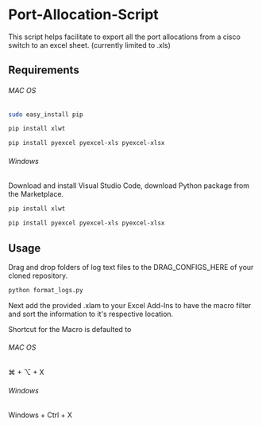 # Port-Allocation-Script

This script helps facilitate to export all the port allocations from a cisco switch to an excel sheet. (currently limited to .xls)


## Requirements

###### MAC OS
```bash
sudo easy_install pip
```

```bash
pip install xlwt
```

```bash
pip install pyexcel pyexcel-xls pyexcel-xlsx
```

###### Windows
Download and install Visual Studio Code, download Python package from the Marketplace.

```bash
pip install xlwt
```

```bash
pip install pyexcel pyexcel-xls pyexcel-xlsx
```

## Usage

Drag and drop folders of log text files to the DRAG_CONFIGS_HERE of your cloned repository.

```bash
python format_logs.py 
```

Next add the provided .xlam to your Excel Add-Ins to have the macro filter and sort the information to it's respective location.

Shortcut for the Macro is defaulted to 
###### MAC OS
⌘ + ⌥ + X

###### Windows
Windows + Ctrl + X